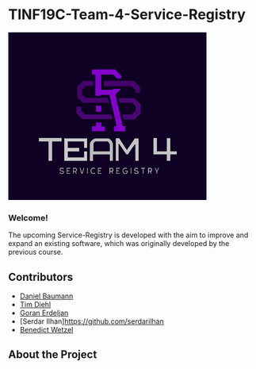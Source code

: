 # TINF19C-Team-4-Service-Registry

![Logo](Assets/Pictures/Logo.png)

### Welcome!

The upcoming Service-Registry is developed with the aim to improve and expand an existing software, which was originally developed by the previous course. 

## Contributors
- [Daniel Baumann](https://github.com/DanielErich)
- [Tim Diehl](https://github.com/timthom5)
- [Goran Erdeljan](https://github.com/GoranErdeljan)
- [Serdar Ilhan]https://github.com/serdarilhan
- [Benedict Wetzel](https://github.com/wetzelbe)

## About the Project

